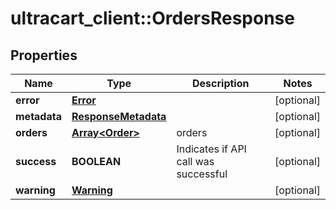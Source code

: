 # ultracart_client::OrdersResponse

## Properties
Name | Type | Description | Notes
------------ | ------------- | ------------- | -------------
**error** | [**Error**](Error.md) |  | [optional] 
**metadata** | [**ResponseMetadata**](ResponseMetadata.md) |  | [optional] 
**orders** | [**Array&lt;Order&gt;**](Order.md) | orders | [optional] 
**success** | **BOOLEAN** | Indicates if API call was successful | [optional] 
**warning** | [**Warning**](Warning.md) |  | [optional] 


